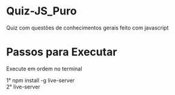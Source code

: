 # Quiz-JS_Puro
Quiz com questões de conhecimentos gerais feito com javascript

# Passos para Executar
Execute em ordem no terminal

1° npm install -g live-server <br>
2° live-server
